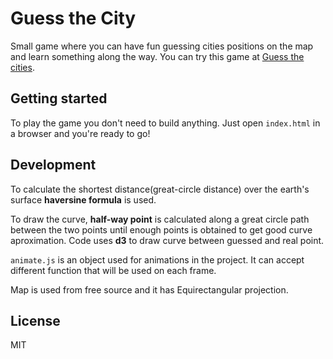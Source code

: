 Guess the City
=========================

Small game where you can have fun guessing cities positions on the map and learn something along the way. You can try this game at [Guess the cities](http://www.marinasovic.com/cities/).

Getting started
---------------

To play the game you don't need to build anything. Just open `index.html` in a browser and you're ready to go!  


Development
-----------
  
To calculate the shortest distance(great-circle distance) over the earth's surface **haversine formula** is used.

To draw the curve, **half-way point** is calculated along a great circle path between the two points until enough points is obtained to get good curve aproximation. Code uses **d3** to draw curve between guessed and real point.

`animate.js` is an object used for animations in the project. It can accept different function that will be used on each frame. 

Map is used from free source and it has Equirectangular projection. 

License
-------

MIT
